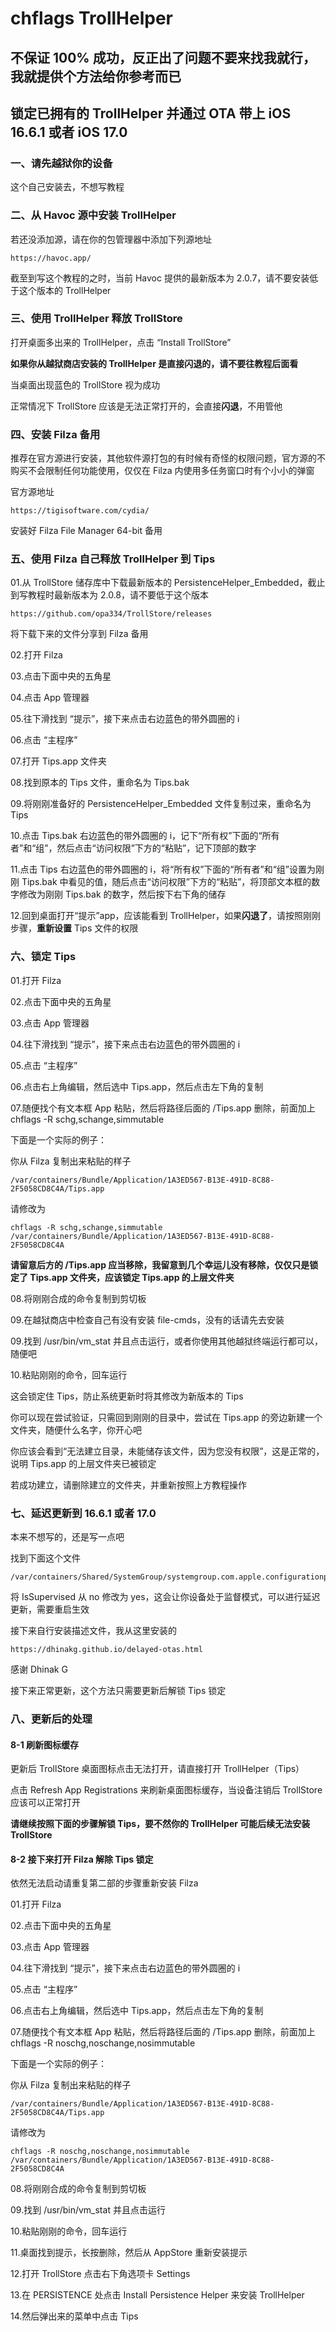 # chflags TrollHelper
## 不保证 100% 成功，反正出了问题不要来找我就行，我就提供个方法给你参考而已
## 锁定已拥有的 TrollHelper 并通过 OTA 带上 iOS 16.6.1 或者 iOS 17.0
### 一、请先越狱你的设备

这个自己安装去，不想写教程
### 二、从 Havoc 源中安装 TrollHelper

若还没添加源，请在你的包管理器中添加下列源地址

	https://havoc.app/

截至到写这个教程的之时，当前 Havoc 提供的最新版本为 2.0.7，请不要安装低于这个版本的 TrollHelper
### 三、使用 TrollHelper 释放 TrollStore

打开桌面多出来的 TrollHelper，点击 “Install TrollStore”

**如果你从越狱商店安装的 TrollHelper 是直接闪退的，请不要往教程后面看**

当桌面出现蓝色的 TrollStore 视为成功

正常情况下 TrollStore 应该是无法正常打开的，会直接**闪退**，不用管他
### 四、安装 Filza 备用

推荐在官方源进行安装，其他软件源打包的有时候有奇怪的权限问题，官方源的不购买不会限制任何功能使用，仅仅在 Filza 内使用多任务窗口时有个小小的弹窗

官方源地址

	https://tigisoftware.com/cydia/

安装好 Filza File Manager 64-bit 备用
### 五、使用 Filza 自己释放 TrollHelper 到 Tips

01.从 TrollStore 储存库中下载最新版本的 PersistenceHelper_Embedded，截止到写教程时最新版本为 2.0.8，请不要低于这个版本

	https://github.com/opa334/TrollStore/releases

将下载下来的文件分享到 Filza 备用

02.打开 Filza

03.点击下面中央的五角星

04.点击 App 管理器

05.往下滑找到 “提示”，接下来点击右边蓝色的带外圆圈的 i

06.点击 “主程序”

07.打开 Tips.app 文件夹

08.找到原本的 Tips 文件，重命名为 Tips.bak

09.将刚刚准备好的 PersistenceHelper_Embedded 文件复制过来，重命名为 Tips

10.点击 Tips.bak 右边蓝色的带外圆圈的 i，记下“所有权”下面的“所有者”和“组”，然后点击“访问权限”下方的“粘贴”，记下顶部的数字

11.点击 Tips 右边蓝色的带外圆圈的 i，将“所有权”下面的“所有者”和“组”设置为刚刚 Tips.bak 中看见的值，随后点击“访问权限”下方的“粘贴”，将顶部文本框的数字修改为刚刚 Tips.bak 的数字，然后按下右下角的储存

12.回到桌面打开“提示”app，应该能看到 TrollHelper，如果**闪退了**，请按照刚刚步骤，**重新设置** Tips 文件的权限

### 六、锁定 Tips

01.打开 Filza

02.点击下面中央的五角星

03.点击 App 管理器

04.往下滑找到 “提示”，接下来点击右边蓝色的带外圆圈的 i

05.点击 “主程序”

06.点击右上角编辑，然后选中 Tips.app，然后点击左下角的复制

07.随便找个有文本框 App 粘贴，然后将路径后面的 /Tips.app 删除，前面加上 chflags -R schg,schange,simmutable 

下面是一个实际的例子：

你从 Filza 复制出来粘贴的样子

	/var/containers/Bundle/Application/1A3ED567-B13E-491D-8C88-2F5058CD8C4A/Tips.app

请修改为

	chflags -R schg,schange,simmutable /var/containers/Bundle/Application/1A3ED567-B13E-491D-8C88-2F5058CD8C4A

**请留意后方的 /Tips.app 应当移除，我留意到几个幸运儿没有移除，仅仅只是锁定了 Tips.app 文件夹，应该锁定 Tips.app 的上层文件夹**

08.将刚刚合成的命令复制到剪切板

09.在越狱商店中检查自己有没有安装 file-cmds，没有的话请先去安装

09.找到 /usr/bin/vm_stat 并且点击运行，或者你使用其他越狱终端运行都可以，随便吧

10.粘贴刚刚的命令，回车运行

这会锁定住 Tips，防止系统更新时将其修改为新版本的 Tips

你可以现在尝试验证，只需回到刚刚的目录中，尝试在 Tips.app 的旁边新建一个文件夹，随便什么名字，你开心吧

你应该会看到“无法建立目录，未能储存该文件，因为您没有权限”，这是正常的，说明 Tips.app 的上层文件夹已被锁定

若成功建立，请删除建立的文件夹，并重新按照上方教程操作
### 七、延迟更新到 16.6.1 或者 17.0

本来不想写的，还是写一点吧

找到下面这个文件

	/var/containers/Shared/SystemGroup/systemgroup.com.apple.configurationprofiles/Library/ConfigurationProfiles/CloudConfigurationDetails.plist

将 IsSupervised 从 no 修改为 yes，这会让你设备处于监督模式，可以进行延迟更新，需要重启生效

接下来自行安装描述文件，我从这里安装的

	https://dhinakg.github.io/delayed-otas.html

感谢 Dhinak G

接下来正常更新，这个方法只需要更新后解锁 Tips 锁定
### 八、更新后的处理
#### 8-1 刷新图标缓存

更新后 TrollStore 桌面图标点击无法打开，请直接打开 TrollHelper（Tips）

点击 Refresh App Registrations 来刷新桌面图标缓存，当设备注销后 TrollStore 应该可以正常打开

**请继续按照下面的步骤解锁 Tips，要不然你的 TrollHelper 可能后续无法安装 TrollStore**
#### 8-2 接下来打开 Filza 解除 Tips 锁定

依然无法启动请重复第二部的步骤重新安装 Filza

01.打开 Filza

02.点击下面中央的五角星

03.点击 App 管理器

04.往下滑找到 “提示”，接下来点击右边蓝色的带外圆圈的 i

05.点击 “主程序”

06.点击右上角编辑，然后选中 Tips.app，然后点击左下角的复制

07.随便找个有文本框 App 粘贴，然后将路径后面的 /Tips.app 删除，前面加上 chflags -R noschg,noschange,nosimmutable 

下面是一个实际的例子：

你从 Filza 复制出来粘贴的样子

	/var/containers/Bundle/Application/1A3ED567-B13E-491D-8C88-2F5058CD8C4A/Tips.app

请修改为

	chflags -R noschg,noschange,nosimmutable /var/containers/Bundle/Application/1A3ED567-B13E-491D-8C88-2F5058CD8C4A

08.将刚刚合成的命令复制到剪切板

09.找到 /usr/bin/vm_stat 并且点击运行

10.粘贴刚刚的命令，回车运行

11.桌面找到提示，长按删除，然后从 AppStore 重新安装提示

12.打开 TrollStore 点击右下角选项卡 Settings

13.在 PERSISTENCE 处点击 Install Persistence Helper 来安装 TrollHelper

14.然后弹出来的菜单中点击 Tips
